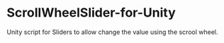 # ScrollWheelSlider-for-Unity
Unity script for Sliders to allow change the value using the scrool wheel.
